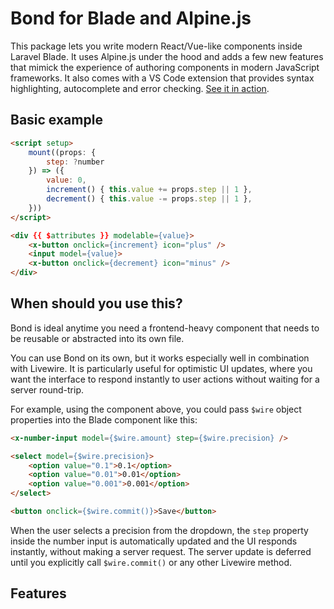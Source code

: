 # Bond for Blade and Alpine.js

This package lets you write modern React/Vue-like components inside Laravel Blade. It uses Alpine.js under the hood and adds a few new features that mimick the experience of authoring components in modern JavaScript frameworks. It also comes with a VS Code extension that provides syntax highlighting, autocomplete and error checking. [See it in action](https://x.com/ganyicz/status/1949237986521981302).

## Basic example

```html
<script setup>
    mount((props: {
        step: ?number
    }) => ({
        value: 0,
        increment() { this.value += props.step || 1 },
        decrement() { this.value -= props.step || 1 },
    }))
</script>

<div {{ $attributes }} modelable={value}>
    <x-button onclick={increment} icon="plus" />
    <input model={value}>
    <x-button onclick={decrement} icon="minus" />
</div>
```

## When should you use this?

Bond is ideal anytime you need a frontend-heavy component that needs to be reusable or abstracted into its own file.

You can use Bond on its own, but it works especially well in combination with Livewire. It is particularly useful for optimistic UI updates, where you want the interface to respond instantly to user actions without waiting for a server round-trip.

For example, using the component above, you could pass `$wire` object properties into the Blade component like this:

```html
<x-number-input model={$wire.amount} step={$wire.precision} />

<select model={$wire.precision}>
    <option value="0.1">0.1</option>
    <option value="0.01">0.01</option>
    <option value="0.001">0.001</option>
</select>

<button onclick={$wire.commit()}>Save</button>
```

When the user selects a precision from the dropdown, the `step` property inside the number input is automatically updated and the UI responds instantly, without making a server request. The server update is deferred until you explicitly call `$wire.commit()` or any other Livewire method.

## Features

### <script setup>

The `<script setup>` tag allows you to write your Blade components with a clear separation of logic and template. Similar to Vue, it is a syntactic sugar that provides a number of advantages:

- Automatically imports Bond functions like `mount`
- Defers the execution of the script until Alpine.js is initialized
- Ensures the script is only executed once, even if the component is used multiple times on a page
- Isolates the scope of the component, preventing leakage of variables defined outside the component
- Binds the state and methods to where the `{{ $attributes }}` are placed, so you don't need to use `x-data` to intiliaze the component

### JSX-like attribute syntax

With Bond, you can use a JSX-like syntax for attributes. This provides a visual separation for attributes containing JavaScript expressions and allows you to use Alpine.js directives with a cleaner syntax. This is optional and you can still use the standard Alpine.js syntax if you prefer.

```html
<input
    model={value}
    onchange={() => console.log($el.value)}
    disabled={value < 0}
    class=({
        'bg-gray-200': value < 0,
        'bg-blue-500': value >= 0
    })
>
```

This is the equivalent of writing:

```html
<input
    x-model="value"
    x-on:change="() => console.log($el.value)"
    x-bind:disabled="value < 0"
    x-bind:class="{
        'bg-gray-200': value < 0,
        'bg-blue-500': value >= 0
    }"
>
```

### Props

Props are used to pass reactive data into the component from the outside. They are defined in the `mount` function's parameter using a type annotation. This allows you to specify the expected structure of the props and provides type checking and autocompletion in your IDE.

You can pass any Alpine.js variable from the outside scope, including Livewire properties. This is particulary useful when using the `$wire` object, allowing you to write components with optimistic UI updates without triggering a server request, defering the request until the user submits the form for example.

```html
<script setup>
    mount((props: {
        step: number,
        min?: number,
        max?: number
    }) => ({
        ...
    }))
</script>
```

Once defined, you can pass props to it using the JSX-like syntax:

```html
<x-number-input step={$wire.precision} />
```

Or using the standard Alpine.js syntax, by prefixing the prop name with `x-`:

```html
<x-number-input x-step="$wire.precision" />
```

In addition to passing variables, you can also pass static values, like numbers, strings or functions: 

```html
<x-number-input
    step={0.1}
    format={'9.99'}
    onincrement={() => console.log('incremented')}
/>
```

### TypeScript

Bond takes advantage of TypeScript to provide a terse syntax for defining props and also to power the IDE features like autocomplete and error checking. By default Bond doesn't use the `strict` mode, allowing you to only use types where you need them, avoiding the notorious boilerplate usually associated with TypeScript. You can opt out of using TypeScript entirely by using the `props` method inside the `<script setup>` tag, however you will loose some of the IDE features.

```html
<script setup>
    props(['step', 'min', 'max'])

    mount(props => ({
        value: 0,
        increment() { this.value += props.step },
        decrement() { this.value -= props.step },
    }))
</script>
```
